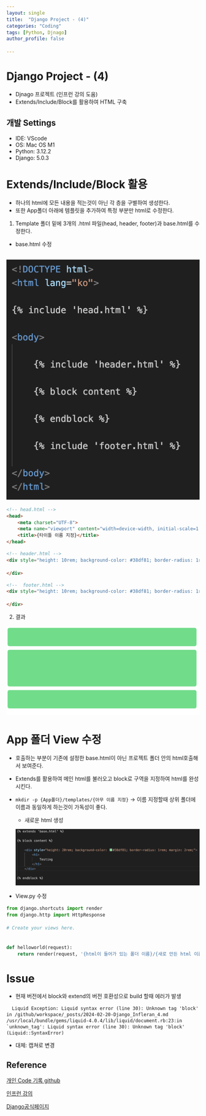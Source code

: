 ```yaml
---
layout: single
title:  "Django Project - (4)"
categories: "Coding"
tags: [Python, Djnago]
author_profile: false

---
```


# Django Project - (4)

- Djnago 프로젝트 (인프런 강의 도움)
- Extends/Include/Block를 활용하여 HTML 구축

## 개발 Settings
- IDE: VScode
- OS: Mac OS M1
- Python: 3.12.2
- Django: 5.0.3

# Extends/Include/Block 활용
   - 하나의 html에 모든 내용을 적는것이 아닌 각 층을 구별하여 생성한다.
   - 또한 App폴더 아래에 템플릿을 추가하여 특정 부분만 html로 수정한다.

   1. Template 폴더 밑에 3개의 .html 파일(head, header, footer)과 base.html를 수정한다.

   - base.html 수정

​	![image-20240320200200358](/images/2024-02-20-Django_Infleran_4/image-20240320200200358.png)

```html
<!-- head.html -->
<head>
    <meta charset="UTF-8">
    <meta name="viewport" content="width=device-width, initial-scale=1.0">
    <title>{타이틀 이름 지정}</title>
</head>
```

```html
<!-- header.html -->
<div style="height: 10rem; background-color: #38df81; border-radius: 1rem; margin: 2rem;">

</div>
```

```html
<!--  footer.html -->
<div style="height: 10rem; background-color: #38df81; border-radius: 1rem; margin: 2rem;">
        
</div>
```

   2. 결과 

![image-20240320193110107](/images/2024-02-20-Django_Infleran_4/image-20240320193110107.png)


# App 폴더 View 수정
   - 호출하는 부분이 기존에 설정한 base.html이 아닌 프로젝트 폴더 안의 html호출해서 보여준다.

   - Extends를 활용하여 메인 html를 불러오고 block로 구역을 지정하여 html를 완성 시킨다.

   - `mkdir -p {App폴더}/templates/{아무 이름 지정}` -> 이름 지정할때 상위 폴더에 이름과 동일하게 하는것이 가독성이 좋다.

     - 새로운 html 생성

     ![image-20240320200247298](/images/2024-02-20-Django_Infleran_4/image-20240320200247298.png)

   - View.py 수정

```python
from django.shortcuts import render
from django.http import HttpResponse

# Create your views here.


def helloworld(request):
    return render(request, '{html이 들어가 있는 폴더 이름}/{새로 만든 html 이름}.html')
```

# Issue
- 현재 버전에서 block와 extend의 버전 호환성으로 build 할때 에러가 발생
```
  Liquid Exception: Liquid syntax error (line 30): Unknown tag 'block' in /github/workspace/_posts/2024-02-20-Django_Infleran_4.md
/usr/local/bundle/gems/liquid-4.0.4/lib/liquid/document.rb:23:in `unknown_tag': Liquid syntax error (line 30): Unknown tag 'block' (Liquid::SyntaxError)
```
- 대체: 캡쳐로 변경

## Reference

[개인 Code 기록 github](https://github.com/chusonghyeon/Django_Project)

[인프런 강의](https://www.inflearn.com/course/%EC%9E%A5%EA%B3%A0-%ED%95%80%ED%84%B0%EB%A0%88%EC%8A%A4%ED%8A%B8/dashboard)

[Django공식페이지](https://www.djangoproject.com/)